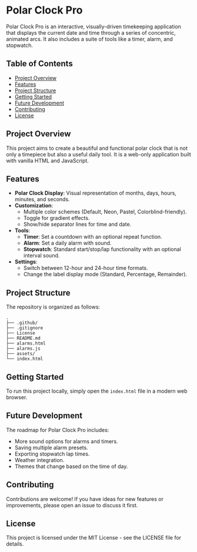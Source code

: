 # Polar Clock Pro

Polar Clock Pro is an interactive, visually-driven timekeeping application that displays the current date and time through a series of concentric, animated arcs. It also includes a suite of tools like a timer, alarm, and stopwatch.

## Table of Contents
- [Project Overview](#project-overview)
- [Features](#features)
- [Project Structure](#project-structure)
- [Getting Started](#getting-started)
- [Future Development](#future-development)
- [Contributing](#contributing)
- [License](#license)

## Project Overview
This project aims to create a beautiful and functional polar clock that is not only a timepiece but also a useful daily tool. It is a web-only application built with vanilla HTML and JavaScript.

## Features
- **Polar Clock Display**: Visual representation of months, days, hours, minutes, and seconds.
- **Customization**:
  - Multiple color schemes (Default, Neon, Pastel, Colorblind-friendly).
  - Toggle for gradient effects.
  - Show/hide separator lines for time and date.
- **Tools**:
  - **Timer**: Set a countdown with an optional repeat function.
  - **Alarm**: Set a daily alarm with sound.
  - **Stopwatch**: Standard start/stop/lap functionality with an optional interval sound.
- **Settings**:
  - Switch between 12-hour and 24-hour time formats.
  - Change the label display mode (Standard, Percentage, Remainder).

## Project Structure
The repository is organized as follows:

```
.
├── .github/
├── .gitignore
├── License
├── README.md
├── alarms.html
├── alarms.js
├── assets/
└── index.html
```

## Getting Started
To run this project locally, simply open the `index.html` file in a modern web browser.

## Future Development
The roadmap for Polar Clock Pro includes:
- More sound options for alarms and timers.
- Saving multiple alarm presets.
- Exporting stopwatch lap times.
- Weather integration.
- Themes that change based on the time of day.

## Contributing
Contributions are welcome! If you have ideas for new features or improvements, please open an issue to discuss it first.

## License
This project is licensed under the MIT License - see the LICENSE file for details.